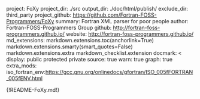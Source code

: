 project: FoXy
project_dir: ./src
output_dir: ./doc/html/publish/
exclude_dir: third_party
project_github: https://github.com/Fortran-FOSS-Programmers/FoXy
summary: Fortran XML parser for poor people
author: Fortran-FOSS-Programmers Group
github: http://fortran-foss-programmers.github.io/
website: http://fortran-foss-programmers.github.io/
md_extensions: markdown.extensions.toc(anchorlink=True)
               markdown.extensions.smarty(smart_quotes=False)
               markdown.extensions.extra
               markdown_checklist.extension
docmark: <
display: public
         protected
         private
source: true
warn: true
graph: true
extra_mods: iso_fortran_env:https://gcc.gnu.org/onlinedocs/gfortran/ISO_005fFORTRAN_005fENV.html

{!README-FoXy.md!}
